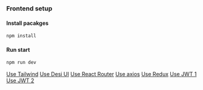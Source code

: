 ### Frontend setup

#### Install pacakges
```bash
npm install
```

#### Run start
```bash
npm run dev
```

[Use Tailwind]()
[Use Desi UI]()
[Use React Router]()
[Use axios]()
[Use Redux](https://redux.js.org/)
[Use JWT 1](https://blog.openreplay.com/using-jwt-for-authentication-in-react/)
[Use JWT 2](https://dev.to/sanjayttg/jwt-authentication-in-react-with-react-router-1d03)
